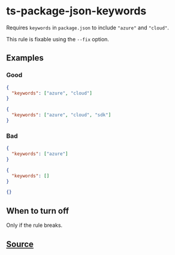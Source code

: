 # ts-package-json-keywords

Requires `keywords` in `package.json` to include `"azure"` and `"cloud"`.

This rule is fixable using the `--fix` option.

## Examples

### Good

```json
{
  "keywords": ["azure", "cloud"]
}
```

```json
{
  "keywords": ["azure", "cloud", "sdk"]
}
```

### Bad

```json
{
  "keywords": ["azure"]
}
```

```json
{
  "keywords": []
}
```

```json
{}
```

## When to turn off

Only if the rule breaks.

## [Source](https://azure.github.io/azure-sdk/typescript_implementation.html#ts-package-json-keywords)

